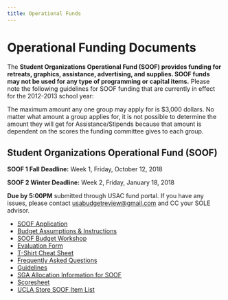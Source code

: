 ```yaml
---
title: Operational Funds
---
```


# Operational Funding Documents

The **Student Organizations Operational Fund (SOOF) provides funding for retreats, graphics, assistance, advertising, and supplies. SOOF funds may not be used for any type of programming or capital items.** Please note the following guidelines for SOOF funding that are currently in effect for the 2012-2013 school year:

The maximum amount any one group may apply for is $3,000 dollars. No matter what amount a group applies for, it is not possible to determine the amount they will get for Assistance/Stipends because that amount is dependent on the scores the funding committee gives to each group.

## Student Organizations Operational Fund (SOOF)

**SOOF 1 Fall Deadline:** Week 1, Friday, October 12, 2018

**SOOF 2 Winter Deadline:** Week 2, Friday, January 18, 2018

**Due by 5:00PM** submitted through USAC fund portal. If you have any issues, please contact <usabudgetreview@gmail.com> and CC your SOLE advisor.

- [SOOF Application](https://www.usacfunds.ucla.edu/fundapp/soof/)
- [Budget Assumptions & Instructions](/docs/SOOF%20Budget%20and%20Assumptions%20(final).pdf)
- [SOOF Budget Workshop](/docs/soof_workshop.ppt)
- [Evaluation Form](/docs/soof_evaluation.doc)
- [T-Shirt Cheat Sheet](/docs/TShirtCheatSheet.pdf)
- [Frequently Asked Questions](/docs/soof_faq.doc)
- [Guidelines](/docs/SOOF%20Guideline%20Sheet%20Revised.pdf)
- [SGA Allocation Information for SOOF](/docs/SOOF%20Instructions-oct2013.pdf)
- [Scoresheet](/docs/soof_scoresheet.doc)
- [UCLA Store SOOF Item List](/docs/soof_item.xls)
